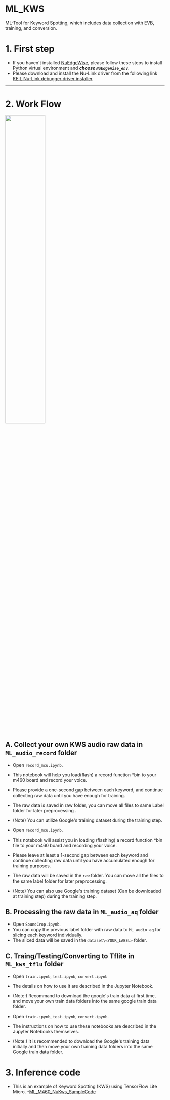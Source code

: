 # ML_KWS
ML-Tool for Keyword Spotting, which includes data collection with EVB, training, and conversion.

# 1. First step
- If you haven't installed [NuEdgeWise](https://github.com/OpenNuvoton/NuEdgeWise), please follow these steps to install Python virtual environment and ***choose `NuEdgeWise_env`***.
- Please download and install the Nu-Link driver from the following link [KEIL Nu-Link debugger driver installer](https://github.com/OpenNuvoton/Nuvoton_Tools)
---
# 2. Work Flow
 <img src="https://user-images.githubusercontent.com/105192502/202999518-7d4a6384-6cef-4901-b948-b1117baa7bdd.png" width="50%">

## A. Collect your own KWS audio raw data in `ML_audio_record` folder
- Open `record_mcu.ipynb`.
- This notebook will help you load(flash) a record function *bin to your m460 board and record your voice.
- Please provide a one-second gap between each keyword, and continue collecting raw data until you have enough for training.
- The raw data is saved in raw folder, you can move all files to same Label folder for later preprocessing .
- (Note) You can utilize Google's training dataset during the training step.

- Open `record_mcu.ipynb`.
- This notebook will assist you in loading (flashing) a record function *bin file to your m460 board and recording your voice.
- Please leave at least a 1-second gap between each keyword and continue collecting raw data until you have accumulated enough for training purposes.
- The raw data will be saved in the `raw` folder. You can move all the files to the same label folder for later preprocessing.
- (Note) You can also use Google's training dataset (Can be downloaded at training step) during the training step.

## B. Processing the raw data in `ML_audio_aq` folder
- Open `SoundCrop.ipynb`.
- You can copy the previous label folder with raw data to `ML_audio_aq` for slicing each keyword individually.
- The sliced data will be saved in the `dataset\<YOUR_LABEL>` folder.

## C. Traing/Testing/Converting to Tflite in `ML_kws_tflu` folder
- Open `train.ipynb`, `test.ipynb`, `convert.ipynb`
- The details on how to use it are described in the Jupyter Notebook.
- (Note:) Recommand to download the google's train data at first time, and move your own train data folders into the same google train data folder.

- Open `train.ipynb`, `test.ipynb`, `convert.ipynb`.
- The instructions on how to use these notebooks are described in the Jupyter Notebooks themselves.
- (Note:) It is recommended to download the Google's training data initially and then move your own training data folders into the same Google train data folder.

# 3. Inference code
- This is an example of Keyword Spotting (KWS) using TensorFlow Lite Micro.
-[ML_M460_NuKws_SampleCode](https://github.com/OpenNuvoton/ML_M460_NuKws_SampleCode) 

 
